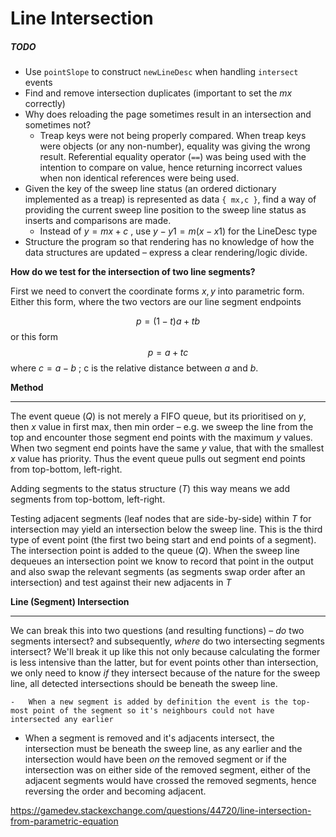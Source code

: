 # Line Intersection



##### TODO

- Use `pointSlope` to construct `newLineDesc` when handling `intersect` events
- Find and remove intersection duplicates (important to set the $mx$ correctly)
- Why does reloading the page sometimes result in an intersection and sometimes not?
  - Treap keys were not being properly compared. When treap keys were objects (or any non-number), equality was giving the wrong result. Referential equality operator (`==`) was being used with the intention to compare on value, hence returning incorrect values when non identical references were being used.
- Given the key of the sweep line status (an ordered dictionary implemented as a treap) is represented as data `{ mx,c }`, find a way of providing the current sweep line position to the sweep line status as inserts and comparisons are made.
  -  Instead of $y = mx + c$ , use  $y - y1 = m(x - x1)$ for the LineDesc type
- Structure the program so that rendering has no knowledge of how the data structures are updated – express a clear rendering/logic divide.



**How do we test for the intersection of two line segments?**

First we need to convert the coordinate forms ${x,y}$ into parametric form. Either this form, where the two vectors are our line segment endpoints

$$
p = (1-t)a + tb
$$
or this form
$$
p = a + tc
$$
where $c = a - b$ ; c is the relative distance between $a$ and $b$.



**Method**

------

The event queue ($Q$) is not merely a FIFO queue, but its prioritised on $y$, then $x$ value in first max, then min order – e.g. we sweep the line from the top and encounter those segment end points with the maximum $y$ values. When two segment end points have the same $y$ value, that with the smallest $x$ value has priority. Thus the event queue pulls out segment end points from top-bottom, left-right.

Adding segments to the status structure ($T$) this way means we add segments from top-bottom, left-right.

Testing adjacent segments (leaf nodes that are side-by-side) within $T$ for intersection may yield an intersection below the sweep line. This is the third type of event point (the first two being start and end points of a segment). The intersection point is added to the queue ($Q$). When the sweep line dequeues an intersection point we know to record that point in the output and also swap the relevant segments (as segments swap order after an intersection) and test against their new adjacents in $T$

**Line (Segment) Intersection**

------

We can break this into two questions (and resulting functions) – *do* two segments intersect? and subsequently, *where* do two intersecting segments intersect? We'll break it up like this not only because calculating the former is less intensive than the latter, but for event points other than intersection, we only need to know *if* they intersect because of the nature for the sweep line, all detected intersections should be beneath the sweep line.

	-	When a new segment is added by definition the event is the top-most point of the segment so it's neighbours could not have intersected any earlier

- When a segment is removed and it's adjacents intersect, the intersection must be beneath the sweep line, as any earlier and the intersection would have been *on* the removed segment or if the intersection was on either side of the removed segment, either of the adjacent segments would have crossed the removed segments, hence reversing the order and becoming adjacent.

https://gamedev.stackexchange.com/questions/44720/line-intersection-from-parametric-equation

